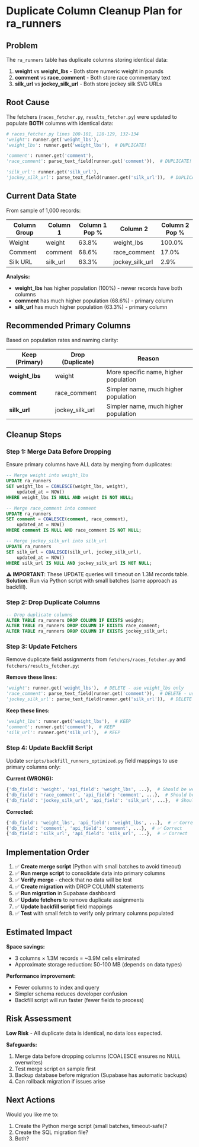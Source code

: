 # Duplicate Column Cleanup Plan for ra_runners

## Problem

The `ra_runners` table has duplicate columns storing identical data:

1. **weight** vs **weight_lbs** - Both store numeric weight in pounds
2. **comment** vs **race_comment** - Both store race commentary text
3. **silk_url** vs **jockey_silk_url** - Both store jockey silk SVG URLs

## Root Cause

The fetchers (`races_fetcher.py`, `results_fetcher.py`) were updated to populate **BOTH** columns with identical data:

```python
# races_fetcher.py lines 100-101, 128-129, 132-134
'weight': runner.get('weight_lbs'),
'weight_lbs': runner.get('weight_lbs'),  # DUPLICATE!

'comment': runner.get('comment'),
'race_comment': parse_text_field(runner.get('comment')),  # DUPLICATE!

'silk_url': runner.get('silk_url'),
'jockey_silk_url': parse_text_field(runner.get('silk_url')),  # DUPLICATE!
```

## Current Data State

From sample of 1,000 records:

| Column Group | Column 1 | Column 1 Pop % | Column 2 | Column 2 Pop % |
|--------------|----------|----------------|----------|----------------|
| Weight | weight | 63.8% | weight_lbs | 100.0% |
| Comment | comment | 68.6% | race_comment | 17.0% |
| Silk URL | silk_url | 63.3% | jockey_silk_url | 2.9% |

**Analysis:**
- **weight_lbs** has higher population (100%) - newer records have both columns
- **comment** has much higher population (68.6%) - primary column
- **silk_url** has much higher population (63.3%) - primary column

## Recommended Primary Columns

Based on population rates and naming clarity:

| Keep (Primary) | Drop (Duplicate) | Reason |
|----------------|------------------|--------|
| **weight_lbs** | weight | More specific name, higher population |
| **comment** | race_comment | Simpler name, much higher population |
| **silk_url** | jockey_silk_url | Simpler name, much higher population |

## Cleanup Steps

### Step 1: Merge Data Before Dropping

Ensure primary columns have ALL data by merging from duplicates:

```sql
-- Merge weight into weight_lbs
UPDATE ra_runners
SET weight_lbs = COALESCE(weight_lbs, weight),
    updated_at = NOW()
WHERE weight_lbs IS NULL AND weight IS NOT NULL;

-- Merge race_comment into comment
UPDATE ra_runners
SET comment = COALESCE(comment, race_comment),
    updated_at = NOW()
WHERE comment IS NULL AND race_comment IS NOT NULL;

-- Merge jockey_silk_url into silk_url
UPDATE ra_runners
SET silk_url = COALESCE(silk_url, jockey_silk_url),
    updated_at = NOW()
WHERE silk_url IS NULL AND jockey_silk_url IS NOT NULL;
```

**⚠️ IMPORTANT**: These UPDATE queries will timeout on 1.3M records table.
**Solution**: Run via Python script with small batches (same approach as backfill).

### Step 2: Drop Duplicate Columns

```sql
-- Drop duplicate columns
ALTER TABLE ra_runners DROP COLUMN IF EXISTS weight;
ALTER TABLE ra_runners DROP COLUMN IF EXISTS race_comment;
ALTER TABLE ra_runners DROP COLUMN IF EXISTS jockey_silk_url;
```

### Step 3: Update Fetchers

Remove duplicate field assignments from `fetchers/races_fetcher.py` and `fetchers/results_fetcher.py`:

**Remove these lines:**
```python
'weight': runner.get('weight_lbs'),  # DELETE - use weight_lbs only
'race_comment': parse_text_field(runner.get('comment')),  # DELETE - use comment only
'jockey_silk_url': parse_text_field(runner.get('silk_url')),  # DELETE - use silk_url only
```

**Keep these lines:**
```python
'weight_lbs': runner.get('weight_lbs'),  # KEEP
'comment': runner.get('comment'),  # KEEP
'silk_url': runner.get('silk_url'),  # KEEP
```

### Step 4: Update Backfill Script

Update `scripts/backfill_runners_optimized.py` field mappings to use primary columns only:

**Current (WRONG):**
```python
{'db_field': 'weight', 'api_field': 'weight_lbs', ...},  # Should be weight_lbs
{'db_field': 'race_comment', 'api_field': 'comment', ...},  # Should be comment
{'db_field': 'jockey_silk_url', 'api_field': 'silk_url', ...},  # Should be silk_url
```

**Corrected:**
```python
{'db_field': 'weight_lbs', 'api_field': 'weight_lbs', ...},  # ✅ Correct
{'db_field': 'comment', 'api_field': 'comment', ...},  # ✅ Correct
{'db_field': 'silk_url', 'api_field': 'silk_url', ...},  # ✅ Correct
```

## Implementation Order

1. ✅ **Create merge script** (Python with small batches to avoid timeout)
2. ✅ **Run merge script** to consolidate data into primary columns
3. ✅ **Verify merge** - check that no data will be lost
4. ✅ **Create migration** with DROP COLUMN statements
5. ✅ **Run migration** in Supabase dashboard
6. ✅ **Update fetchers** to remove duplicate assignments
7. ✅ **Update backfill script** field mappings
8. ✅ **Test** with small fetch to verify only primary columns populated

## Estimated Impact

**Space savings:**
- 3 columns × 1.3M records = ~3.9M cells eliminated
- Approximate storage reduction: 50-100 MB (depends on data types)

**Performance improvement:**
- Fewer columns to index and query
- Simpler schema reduces developer confusion
- Backfill script will run faster (fewer fields to process)

## Risk Assessment

**Low Risk** - All duplicate data is identical, no data loss expected.

**Safeguards:**
1. Merge data before dropping columns (COALESCE ensures no NULL overwrites)
2. Test merge script on sample first
3. Backup database before migration (Supabase has automatic backups)
4. Can rollback migration if issues arise

## Next Actions

Would you like me to:
1. Create the Python merge script (small batches, timeout-safe)?
2. Create the SQL migration file?
3. Both?

